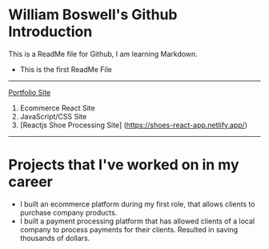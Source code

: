 # William Boswell's Github Introduction

This is a ReadMe file for Github, I am learning Markdown.

* This is the first ReadMe File

--------------------------------------------

[Portfolio Site](http://www.doujones.com)

1. Ecommerce React Site
2. JavaScript/CSS Site
3. [Reactjs Shoe Processing Site] (https://shoes-react-app.netlify.app/)

--------------------------------------------------------

# Projects that I've worked on in my career

* I built an ecommerce platform during my first role, that allows clients to purchase company products.
* I built a payment processing platform that has allowed clients of a local company to process payments for their clients. Resulted in saving thousands of dollars.